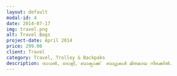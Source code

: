 ```yaml
---
layout: default
modal-id: 4
date: 2014-07-17
img: travel.png
alt: Travel Bags
project-date: April 2014
price: 299.00
client: Travel
category: Travel, Trolley & Backpaks
description: ട്രാവൽ, ട്രോളി, ബാക്പാക്ക്  ബാഗുകൾ മിതമായ നിരക്കിൽ.
---
```

